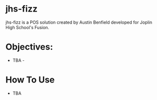 # jhs-fizz
jhs-fizz is a POS solution created by Austin Benfield developed for Joplin High School's Fusion. 
# Objectives:
- TBA -

# How To Use
- TBA
